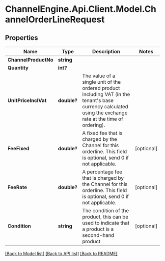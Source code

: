 # ChannelEngine.Api.Client.Model.ChannelOrderLineRequest
## Properties

Name | Type | Description | Notes
------------ | ------------- | ------------- | -------------
**ChannelProductNo** | **string** |  | 
**Quantity** | **int?** |  | 
**UnitPriceInclVat** | **double?** | The value of a single unit of the ordered product including VAT  (in the tenant&#39;s base currency calculated using the exchange rate at the time of ordering). | 
**FeeFixed** | **double?** | A fixed fee that is charged by the Channel for this orderline.  This field is optional, send 0 if not applicable. | [optional] 
**FeeRate** | **double?** | A percentage fee that is charged by the Channel for this orderline.  This field is optional, send 0 if not applicable. | [optional] 
**Condition** | **string** | The condition of the product, this can be used to indicate that a product is a second-hand product | [optional] 

[[Back to Model list]](../README.md#documentation-for-models) [[Back to API list]](../README.md#documentation-for-api-endpoints) [[Back to README]](../README.md)


